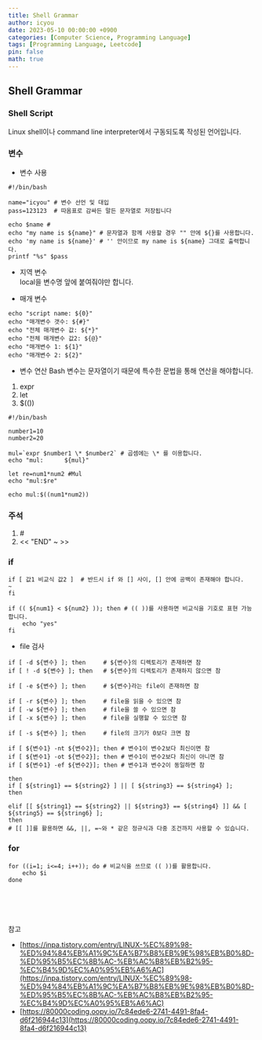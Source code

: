 ```yaml
---
title: Shell Grammar
author: icyou
date: 2023-05-10 00:00:00 +0900
categories: [Computer Science, Programming Language]
tags: [Programming Language, Leetcode]
pin: false
math: true
---
```


## Shell Grammar

### Shell Script
Linux shell이나 command line interpreter에서 구동되도록 작성된 언어입니다.

### 변수
* 변수 사용  

```
#!/bin/bash

name="icyou" # 변수 선언 및 대입
pass=123123  # 따옴표로 감싸든 말든 문자열로 저장됩니다

echo $name # 
echo "my name is ${name}" # 문자열과 함께 사용할 경우 "" 안에 ${}를 사용합니다.
echo 'my name is ${name}' # '' 안이므로 my name is ${name} 그대로 출력합니다.
printf "%s" $pass
```

* 지역 변수  
local을 변수명 앞에 붙여줘야만 합니다.

* 매개 변수

```
echo "script name: ${0}"
echo "매개변수 갯수: ${#}"
echo "전체 매개변수 값: ${*}"
echo "전체 매개변수 값2: ${@}"
echo "매개변수 1: ${1}"
echo "매개변수 2: ${2}"
```

* 변수 연산
Bash 변수는 문자열이기 때문에 특수한 문법을 통해 연산을 해야합니다.
1. expr
2. let
3. $(())

```
#!/bin/bash

number1=10
number2=20

mul=`expr $number1 \* $number2` # 곱셈에는 \* 를 이용합니다.
echo "mul:      ${mul}"

let re=num1*num2 #Mul
echo "mul:$re"

echo mul:$((num1*num2))
```

### 주석
1. \#
2. << "END" ~ >>

### if

```
if [ 값1 비교식 값2 ]  # 반드시 if 와 [] 사이, [] 안에 공백이 존재해야 합니다.
~
fi
```
```
if (( ${num1} < ${num2} )); then # (( ))를 사용하면 비교식을 기호로 표현 가능합니다.
    echo "yes"
fi
```

* file 검사

```
if [ -d ${변수} ]; then     # ${변수}의 디렉토리가 존재하면 참
if [ ! -d ${변수} ]; then	  # ${변수}의 디렉토리가 존재하지 않으면 참

if [ -e ${변수} ]; then     # ${변수}라는 file이 존재하면 참

if [ -r ${변수} ]; then     # file을 읽을 수 있으면 참
if [ -w ${변수} ]; then     # file을 쓸 수 있으면 참
if [ -x ${변수} ]; then     # file을 실행할 수 있으면 참

if [ -s ${변수} ]; then     # file의 크기가 0보다 크면 참

if [ ${변수1} -nt ${변수2}]; then # 변수1이 변수2보다 최신이면 참
if [ ${변수1} -ot ${변수2}]; then # 변수1이 변수2보다 최신이 아니면 참
if [ ${변수1} -ef ${변수2}]; then # 변수1과 변수2이 동일하면 참
```
```
then
if [ ${string1} == ${string2} ] || [ ${string3} == ${string4} ];
then 

elif [[ ${string1} == ${string2} || ${string3} == ${string4} ]] && [ ${string5} == ${string6} ];
then
# [[ ]]를 활용하면 &&, ||, =~와 * 같은 정규식과 다중 조건까지 사용할 수 있습니다.
```

### for

```
for ((i=1; i<=4; i++)); do # 비교식을 쓰므로 (( ))를 활용합니다.
    echo $i
done
```

<br/><br/><br/><br/>
참고 
- [https://inpa.tistory.com/entry/LINUX-%EC%89%98-%ED%94%84%EB%A1%9C%EA%B7%B8%EB%9E%98%EB%B0%8D-%ED%95%B5%EC%8B%AC-%EB%AC%B8%EB%B2%95-%EC%B4%9D%EC%A0%95%EB%A6%AC](https://inpa.tistory.com/entry/LINUX-%EC%89%98-%ED%94%84%EB%A1%9C%EA%B7%B8%EB%9E%98%EB%B0%8D-%ED%95%B5%EC%8B%AC-%EB%AC%B8%EB%B2%95-%EC%B4%9D%EC%A0%95%EB%A6%AC)
- [https://80000coding.oopy.io/7c84ede6-2741-4491-8fa4-d6f216944c13](https://80000coding.oopy.io/7c84ede6-2741-4491-8fa4-d6f216944c13)